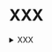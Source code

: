 <h1>XXX</h1>

<details><summary>XXX</summary>
<a href="XXX" target="_blank">XXX</a> <br><br>
<a href="XXX" target="_blank">XXX</a> <br><br>
</details> <br><br>